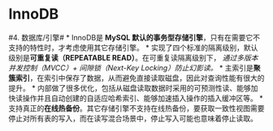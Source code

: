 # InnoDB
#4. 数据库/引擎#
	* InnoDB是 **MySQL 默认的事务型存储引擎**，只有在需要它不支持的特性时，才考虑使用其它存储引擎。
	* 实现了四个标准的隔离级别，默认级别是**可重复读（REPEATABLE READ）**。在可重复读隔离级别下， _通过多版本并发控制（MVCC）+ 间隙锁（Next-Key Locking）防止幻影读。_
	* 主索引是**聚簇索引**，在索引中保存了数据，从而避免直接读取磁盘，因此对查询性能有很大的提升。
	* 内部做了很多优化，包括从磁盘读取数据时采用的可预测性读、能够加快读操作并且自动创建的自适应哈希索引、能够加速插入操作的插入缓冲区等。
	* 支持真正的**在线热备份**。其它存储引擎不支持在线热备份，要获取一致性视图需要停止对所有表的写入，而在读写混合场景中，停止写入可能也意味着停止读取。

